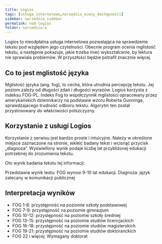 ```yaml
---
title: Logios
tags: [usługa_internetowa,narzędzia_oceny_dostępności]
sidebar: narzedzia_sidebar
permalink: nod-logios
folder: narzedzia-o
---
```


Logios to nieodpłatna usługa internetowa pozwalająca na sprawdzenie tekstu pod względem jego czytelności. Obecnie program ocenia mglistość tekstu, a następnie pokazuje, jakie trzeba mieć wykształcenie, by lektura nie sprawiala problemów. W przyszłości będzie potrafił znacznie więcej.

## Co to jest mglistość języka
Mglistość języka (ang. <span lang="en">fog</span>), to cecha, która utrudnia percepcję tekstu. Jej poziom zależy od długości zdań i długości wyrazów. Logios korzysta z indeksu FOG-PL. Indeks Fog to współczynnik mglistości opracowany przez amerykańskich dziennikarzy na podstawie wzoru Roberta Gunninga, sprawdzajacego trudność odbioru tekstu. Algorytm ten został przystosowany do właściwości polszczyzny.

## Korzystanie z usługi Logios
Korzystanie z serwisu jest bardzo proste i intuicyjne. Należy w określone miejsce zaznaczone na stronie, wkleić badany tekst i wcisnąć przycisk „diagnoza”. Wyświetlony wynik podaje liczbę lat przybliżonej edukacji potrzebnej do zrozumienia tekstu.

Oto wynik badania tekstu tej informacji:

Przedstawia wynik testu: FOG wynosi 9-10 lat edukacji. Diagnoza: język zalecany w komunikacji publicznej

## Interpretacja wyników

- FOG 1-6: przystępność na poziomie szkoły podstawowej
- FOG 7-9: przystępność na poziomie gimnazjum
- FOG 10-12: przystępność na poziomie szkoły średniej
- FOG 13-15: przystępność na poziomie studiów licencjackich
- FOG 16-18: przystępność na poziomie studiów magisterskich
- FOG 19-21: przystępność na poziomie studiów doktoranckich
- FOG 22 i więcej: Wymagany doktorat

